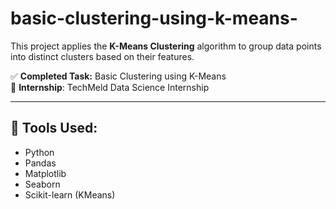 # basic-clustering-using-k-means-

This project applies the **K-Means Clustering** algorithm to group data points into distinct clusters based on their features.

✅ **Completed Task:** Basic Clustering using K-Means  
📌 **Internship**: TechMeld Data Science Internship  

---

## 🧰 Tools Used:
- Python  
- Pandas  
- Matplotlib  
- Seaborn  
- Scikit-learn (KMeans)

